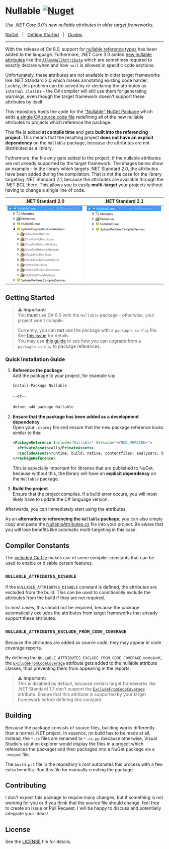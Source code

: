 # Nullable [![Nuget](https://img.shields.io/nuget/v/Nullable)](https://www.nuget.org/packages/Nullable)

_Use .NET Core 3.0's new nullable attributes in older target frameworks._

[NuGet](https://www.nuget.org/packages/nullable) &nbsp; | &nbsp; [Getting Started](#getting-started) &nbsp; | &nbsp; [Guides](https://github.com/manuelroemer/Nullable/wiki)

<hr/>

With the release of C# 8.0, support for [nullable reference types](https://docs.microsoft.com/en-us/dotnet/csharp/tutorials/nullable-reference-types)
has been added to the language.
Futhermore, .NET Core 3.0 added [new nullable attributes](https://docs.microsoft.com/en-us/dotnet/api/system.diagnostics.codeanalysis?view=netcore-3.0)
like the [`AllowNullAttribute`](https://docs.microsoft.com/en-us/dotnet/api/system.diagnostics.codeanalysis.allownullattribute?view=netcore-3.0)
which are sometimes required to exactly declare when and how `null` is allowed in specific code
sections.

Unfortunately, these attributes are not available in older target frameworks like .NET Standard 2.0
which makes annotating existing code harder.
Luckily, this problem can be solved by re-declaring the attributes as `internal class`es - the C#
compiler will still use them for generating warnings, even though the target framework doesn't
support these attributes by itself.

This repository hosts the code for the ["Nullable" NuGet Package](https://www.nuget.org/packages/Nullable)
which adds [a single C# source code file](https://github.com/manuelroemer/Nullable/blob/master/src/Nullable/NullableAttributes.cs)
redefining all of the new nullable attributes to projects which reference the package.

This file is added **at compile time** and gets **built into the referencing project**.
This means that the resulting project **does not have an explicit dependency** on the `Nullable`
package, because the attributes are not distributed as a library.

Futhermore, the file only gets added to the project, if the nullable attributes are not already
supported by the target framework.
The images below show an example - in the library which targets .NET Standard 2.0, the attributes
have been added during the compilation.
That is not the case for the library targeting .NET Standard 2.1, because the attributes are
available through the .NET BCL there.
This allows you to easily **multi-target** your projects without having to change a single line of
code. 

| .NET Standard 2.0 | .NET Standard 2.1 |
| ----------------- | ----------------- |
| ![.NET Standard 2.0](.github/CompiledNetStandard2.0.png) | ![.NET Standard 2.1](.github/CompiledNetStandard2.1.png) |


## Getting Started

> :warning: **Important:** <br/>
> You **must** use C# 8.0 with the `Nullable` package - otherwise, your project won't compile.
>
> Currently, you can **not** use the package with a `packages.config` file.
> See [this issue](https://github.com/manuelroemer/Nullable/issues/1) for details. <br/>
> You may use [this guide](https://docs.microsoft.com/en-us/nuget/consume-packages/migrate-packages-config-to-package-reference)
> to see how you can upgrade from a `packages.config` to package references.


### Quick Installation Guide

1. **Reference the package** <br/>
   Add the package to your project, for example via:

   ```sh
   Install-Package Nullable

   --or--

   dotnet add package Nullable
   ```
2. **Ensure that the package has been added as a development dependency** <br/>
   Open your `.csproj` file and ensure that the new package reference looks similar to this:

   ```xml
   <PackageReference Include="Nullable" Version="<YOUR_VERSION>">
     <PrivateAssets>all</PrivateAssets>
     <IncludeAssets>runtime; build; native; contentfiles; analyzers; buildtransitive</IncludeAssets>
   </PackageReference>
   ```

   This is especially important for libraries that are published to NuGet, because without this,
   the library will have an **explicit dependency** on the `Nullable` package.
3. **Build the project** <br/>
   Ensure that the project compiles. If a build error occurs, you will most likely have to update
   the C# language version.

Afterwards, you can immediately start using the attributes.


As an **alternative to referencing the `Nullable` package**, you can also simply copy and paste the
[NullableAttributes.cs](https://github.com/manuelroemer/Nullable/blob/master/src/Nullable/NullableAttributes.cs)
file into your project.
Be aware that you will lose benefits like automatic multi-targeting in this case.


## Compiler Constants

The [included C# file](https://github.com/manuelroemer/Nullable/blob/master/src/Nullable/NullableAttributes.cs)
makes use of some compiler constants that can be used to enable or disable certain features.

### `NULLABLE_ATTRIBUTES_DISABLE`

If the `NULLABLE_ATTRIBUTES_DISABLE` constant is defined, the attributes are excluded from the build.
This can be used to conditionally exclude the attributes from the build if they are not required.

In most cases, this should not be required, because the package automatically excludes the attributes
from target frameworks that already support these attributes.


### `NULLABLE_ATTRIBUTES_EXCLUDE_FROM_CODE_COVERAGE`

Because the attributes are added as source code, they may appear in code coverage reports.

By defining the `NULLABLE_ATTRIBUTES_EXCLUDE_FROM_CODE_COVERAGE` constant, the
[`ExcludeFromCodeCoverage`](https://docs.microsoft.com/en-us/dotnet/api/system.diagnostics.codeanalysis.excludefromcodecoverageattribute?view=netcore-3.0)
attribute gets added to the nullable attribute classes, thus preventing them from appearing in
the reports.

> :warning: **Important:** <br/>
> This is disabled by default, because certain target frameworks like .NET Standard 1.7 don't
> support the [`ExcludeFromCodeCoverage`](https://docs.microsoft.com/en-us/dotnet/api/system.diagnostics.codeanalysis.excludefromcodecoverageattribute?view=netcore-3.0)
> attribute.
> Ensure that this attribute is supported by your target framework before defining this constant.


## Building

Because the package consists of source files, building works differently than a normal .NET project.
In essence, no build has to be made at all. Instead, the `*.cs` files are renamed to `*.cs.pp`
(because otherwise, Visual Studio's solution explorer would display the files in a project which
references the package) and then packaged into a NuGet package via a `.nuspec` file.

The `build.ps1` file in the repository's root automates this process with a few extra benefits.
Run this file for manually creating the package.


## Contributing

I don't expect this package to require many changes, but if something is not working for you or
if you think that the source file should change, feel free to create an issue or Pull Request.
I will be happy to discuss and potentially integrate your ideas!


## License

See the [LICENSE](./LICENSE) file for details.
